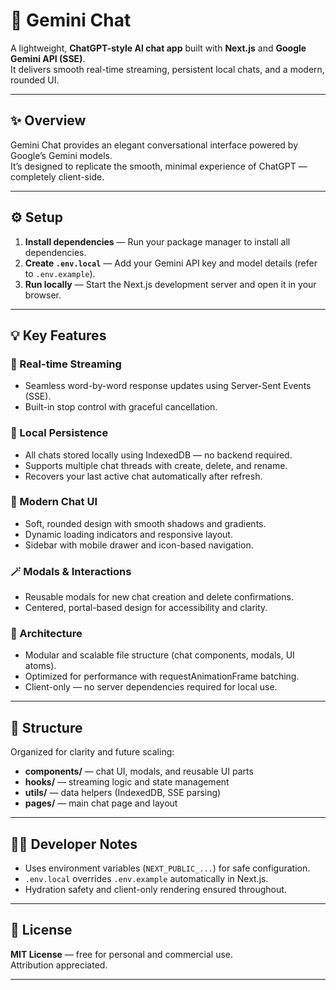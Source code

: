 # 💬 Gemini Chat

A lightweight, **ChatGPT-style AI chat app** built with **Next.js** and **Google Gemini API (SSE)**.  
It delivers smooth real-time streaming, persistent local chats, and a modern, rounded UI.

---

## ✨ Overview

Gemini Chat provides an elegant conversational interface powered by Google’s Gemini models.  
It’s designed to replicate the smooth, minimal experience of ChatGPT — completely client-side.

---

## ⚙️ Setup

1. **Install dependencies** — Run your package manager to install all dependencies.
2. **Create `.env.local`** — Add your Gemini API key and model details (refer to `.env.example`).
3. **Run locally** — Start the Next.js development server and open it in your browser.

---

## 💡 Key Features

### 🔄 Real-time Streaming

- Seamless word-by-word response updates using Server-Sent Events (SSE).
- Built-in stop control with graceful cancellation.

### 💾 Local Persistence

- All chats stored locally using IndexedDB — no backend required.
- Supports multiple chat threads with create, delete, and rename.
- Recovers your last active chat automatically after refresh.

### 💬 Modern Chat UI

- Soft, rounded design with smooth shadows and gradients.
- Dynamic loading indicators and responsive layout.
- Sidebar with mobile drawer and icon-based navigation.

### 🪄 Modals & Interactions

- Reusable modals for new chat creation and delete confirmations.
- Centered, portal-based design for accessibility and clarity.

### 🧠 Architecture

- Modular and scalable file structure (chat components, modals, UI atoms).
- Optimized for performance with requestAnimationFrame batching.
- Client-only — no server dependencies required for local use.

---

## 📂 Structure

Organized for clarity and future scaling:

- **components/** — chat UI, modals, and reusable UI parts
- **hooks/** — streaming logic and state management
- **utils/** — data helpers (IndexedDB, SSE parsing)
- **pages/** — main chat page and layout

---

## 🧑‍💻 Developer Notes

- Uses environment variables (`NEXT_PUBLIC_...`) for safe configuration.
- `.env.local` overrides `.env.example` automatically in Next.js.
- Hydration safety and client-only rendering ensured throughout.

---

## 🧾 License

**MIT License** — free for personal and commercial use.  
Attribution appreciated.

---
